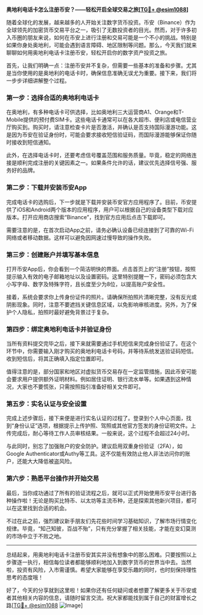 **奥地利电话卡怎么注册币安？——轻松开启全球交易之旅[[TG💪+ @esim1088](https://t.me/s/esim1088)]**

随着全球化的发展，越来越多的人开始关注数字货币投资。币安（Binance）作为全球领先的加密货币交易平台之一，吸引了无数投资者的目光。然而，对于许多初入币圈的朋友来说，如何在币安上进行注册和交易可能是一个不小的挑战。特别是如果你身处奥地利，可能会遇到语言障碍、地区限制等问题。那么，今天我们就来聊聊如何用奥地利电话卡注册币安，轻松开启你的数字资产投资之旅。

首先，让我们明确一点：注册币安并不复杂，但需要一些基本的准备和步骤。尤其是当你使用的是奥地利的电话卡时，确保信息准确无误尤为重要。接下来，我们将一步步详细讲解整个过程。

### 第一步：选择合适的奥地利电话卡

在奥地利，有多种电话卡可供选择，比如奥地利三大运营商A1、Orange和T-Mobile提供的预付费SIM卡。这些电话卡通常可以在各大超市、便利店或电信营业厅购买到。购买时，请注意检查卡片是否激活，并确认是否支持国际漫游功能。这是因为币安在验证身份时，可能会要求接收短信验证码，而国际漫游能够保证你随时接收到短信通知。

此外，在选择电话卡时，还要考虑信号覆盖范围和服务质量。毕竟，稳定的网络连接是顺利完成注册的关键因素之一。如果条件允许的话，建议优先选择信号强、服务好的品牌。

### 第二步：下载并安装币安App

完成电话卡的选购后，下一步就是下载并安装币安官方应用程序了。目前，币安提供了iOS和Android两个版本的应用程序，用户可以根据自己的设备类型下载对应版本。打开应用商店搜索“Binance”，找到官方应用后点击下载即可。

需要注意的是，在首次启动App之前，请务必确认设备已经连接到了可靠的Wi-Fi网络或者移动数据。这样可以避免因网速过慢导致的操作失败。

### 第三步：创建账户并填写基本信息

打开币安App后，你会看到一个简洁明快的界面。点击首页上的“注册”按钮，按照提示输入有效的电子邮箱地址以及设置密码。这里特别提醒一下，密码必须包含大小写字母、数字及特殊字符，且长度至少为8位，以提高账户安全性。

接着，系统会要求你上传身份证件的照片。请确保所拍照片清晰完整，没有反光或阴影现象。同时，注意不要遮挡关键信息区域，以免影响审核进度。另外，为了保护个人隐私，拍照时最好避免背景过于复杂。

### 第四步：绑定奥地利电话卡并验证身份

当所有资料提交完毕之后，接下来就需要通过手机短信来完成身份验证了。在这个环节中，你需要输入刚才购买的奥地利电话卡号码，并等待系统发送验证码短信。收到短信后，将其正确填入指定位置即可。

值得注意的是，部分国家和地区对虚拟货币交易存在一定监管措施，因此币安可能会要求用户提供额外证明材料。例如居住证明、银行流水单等。如果遇到这种情况，大家也不要慌张，只需按照指引准备好相关文件即可。

### 第五步：实名认证与安全设置

完成上述步骤后，接下来便是进行实名认证的过程了。登录到个人中心页面，找到“身份认证”选项，根据提示上传护照、驾照或其他官方签发的身份证明文件。上传完成后，耐心等待工作人员审核结果。一般来说，这个过程不会超过24小时。

与此同时，别忘了加强账户的安全防护。建议启用双重身份验证（2FA），如Google Authenticator或Authy等工具。这不仅能有效防止他人非法访问你的账户，还能大大降低被盗风险。

### 第六步：熟悉平台操作并开始交易

最后，当你成功通过了所有的验证流程之后，就可以正式开始使用币安平台进行各种操作啦！无论是购买比特币、以太坊等主流币种，还是探索其他新兴项目，都可以在这里找到合适的机会。

不过在此之前，强烈建议新手朋友们先花些时间学习基础知识，了解市场行情变化规律。毕竟，“知己知彼，百战不殆”，只有充分掌握了相关技能，才能在变幻莫测的市场中立于不败之地。

---

总结起来，用奥地利电话卡注册币安其实并没有想象中的那么困难。只要按照以上步骤逐一执行，相信每位读者都能够顺利地加入到数字货币的世界当中去。当然啦，投资有风险，入市需谨慎。希望大家能够在享受乐趣的同时，也时刻保持理性思考的态度哦！

好了，今天的分享就到这里啦！如果你还有任何疑问或者想要了解更多关于币安或者其他相关内容的信息，请随时留言交流。祝大家都能找到属于自己的财富增长之路[[TG💪+ @esim1088](https://t.me/s/esim1088) ![Image](https://i.postimg.cc/4NQfJmqS/Snipaste-2025-05-13-00-14-12.png)]
